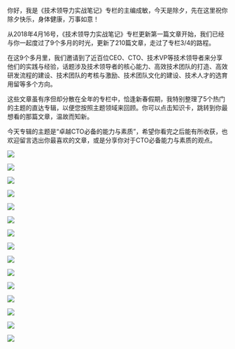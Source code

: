 你好，我是《技术领导力实战笔记》专栏的主编成敏，今天是除夕，先在这里祝你除夕快乐，身体健康，万事如意！

从2018年4月16号，《技术领导力实战笔记》专栏更新第一篇文章开始，我们已经与你一起度过了9个多月的时光，更新了210篇文章，走过了专栏3/4的路程。

在这9个多月里，我们邀请到了近百位CEO、CTO、技术VP等技术领导者来分享他们的实践与经验，话题涉及技术领导者的核心能力、高效技术团队的打造、高效研发流程的建设、技术团队的考核与激励、技术团队文化的建设、技术人才的选育用留等多个方向。

这些文章虽有序但却分散在全年的专栏中，恰逢新春假期，我特别整理了5个热门的主题的直达专辑，以便您按照主题领域来回顾。你可以点击知识卡，跳转到你最想看的那篇文章，温故而知新。

今天专辑的主题是“卓越CTO必备的能力与素质”，希望你看完之后能有所收获，也欢迎留言选出你最喜欢的文章，或是分享你对于CTO必备能力与素质的观点。

[![](https://static001.geekbang.org/resource/image/75/88/75fadc34ed0fe3ad712b118d36890a88.jpg?wh=949*463)](https://time.geekbang.org/column/article/6257)

[![](https://static001.geekbang.org/resource/image/7b/42/7b3800353526c0b11ee12984bd913e42.jpg?wh=949*463)](https://time.geekbang.org/column/article/6374)

[![](https://static001.geekbang.org/resource/image/91/f3/91e8a7c392886eed5818e57d839fe4f3.jpg?wh=949*463)](https://time.geekbang.org/column/article/6399)

[![](https://static001.geekbang.org/resource/image/fd/fd/fd2c65875e853d80592a45ab5f30d7fd.jpg?wh=949*463)](https://time.geekbang.org/column/article/6581)

[![](https://static001.geekbang.org/resource/image/65/fb/6573a0c475e2dcbe9e4cac0afdd5a8fb.jpg?wh=949*463)](https://time.geekbang.org/column/article/6585)

[![](https://static001.geekbang.org/resource/image/cb/04/cbbb2f888d5901ded73f3140d669e904.jpg?wh=949*463)](https://time.geekbang.org/column/article/6656)

[![](https://static001.geekbang.org/resource/image/a4/67/a4674df83038f293aaa29e69ce476467.jpg?wh=949*463)](https://time.geekbang.org/column/article/9426)

[![](https://static001.geekbang.org/resource/image/36/ef/36e080389c6bdd98c4471382f86008ef.jpg?wh=949*463)](https://time.geekbang.org/column/article/10154)

[![](https://static001.geekbang.org/resource/image/86/03/86916db73d10f80ca26147aa06963903.jpg?wh=949*463)](https://time.geekbang.org/column/article/12246)

[![](https://static001.geekbang.org/resource/image/3f/bc/3f0a4e2e6ab86ae2d9ba042f32d4efbc.jpg?wh=949*463)](https://time.geekbang.org/column/article/12378)

[![](https://static001.geekbang.org/resource/image/9c/87/9c19f06035aac28dd1f8b57468f62487.jpg?wh=949*463)](https://time.geekbang.org/column/article/74338)

[![](https://static001.geekbang.org/resource/image/4c/be/4ccb6db91735b0184e2122ca0a2e8bbe.jpg?wh=949*463)](https://time.geekbang.org/column/article/75341)

[![](https://static001.geekbang.org/resource/image/bd/21/bd33e29204f5197b4ea8c952e3774621.jpg?wh=949*463)](https://time.geekbang.org/column/article/79774)

[![](https://static001.geekbang.org/resource/image/3a/1c/3a2a5f71b8b7090991544156f447ed1c.jpg?wh=949*463)](https://time.geekbang.org/column/article/6297)

[![](https://static001.geekbang.org/resource/image/23/79/23ce1ca0b690f0e142f7aed0029bb979.jpg?wh=949*463)](https://time.geekbang.org/column/article/42080)